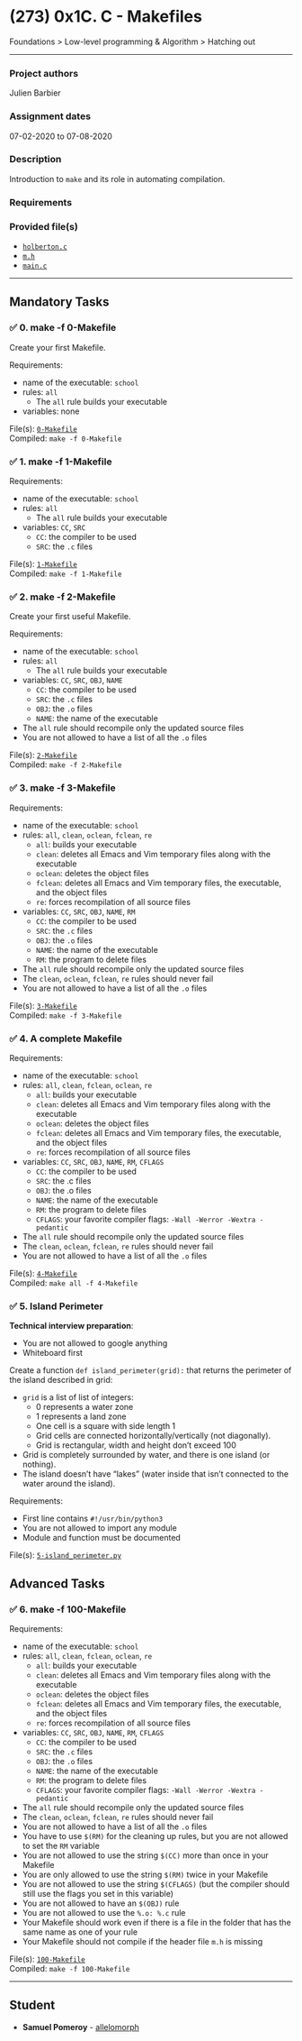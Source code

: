 # (273) 0x1C. C - Makefiles
Foundations > Low-level programming & Algorithm > Hatching out

---

### Project authors
Julien Barbier

### Assignment dates
07-02-2020 to 07-08-2020

### Description
Introduction to `make` and its role in automating compilation.

### Requirements

### Provided file(s)
* [`holberton.c`](./holberton.c)
* [`m.h`](./m.h)
* [`main.c`](./main.c)

---

## Mandatory Tasks

### :white_check_mark: 0. make -f 0-Makefile
Create your first Makefile.

Requirements:

* name of the executable: `school`
* rules: `all`
    * The `all` rule builds your executable
* variables: none

File(s): [`0-Makefile`](./0-Makefile)\
Compiled: `make -f 0-Makefile`

### :white_check_mark: 1. make -f 1-Makefile
Requirements:

* name of the executable: `school`
* rules: `all`
    * The `all` rule builds your executable
* variables: `CC`, `SRC`
    * `CC`: the compiler to be used
    * `SRC`: the `.c` files

File(s): [`1-Makefile`](./1-Makefile)\
Compiled: `make -f 1-Makefile`

### :white_check_mark: 2. make -f 2-Makefile
Create your first useful Makefile.

Requirements:

* name of the executable: `school`
* rules: `all`
    * The `all` rule builds your executable
* variables: `CC`, `SRC`, `OBJ`, `NAME`
    * `CC`: the compiler to be used
    * `SRC`: the `.c` files
    * `OBJ`: the `.o` files
    * `NAME`: the name of the executable
* The `all` rule should recompile only the updated source files
* You are not allowed to have a list of all the `.o` files

File(s): [`2-Makefile`](./2-Makefile)\
Compiled: `make -f 2-Makefile`

### :white_check_mark: 3. make -f 3-Makefile
Requirements:

* name of the executable: `school`
* rules: `all`, `clean`, `oclean`, `fclean`, `re`
    * `all`: builds your executable
    * `clean`: deletes all Emacs and Vim temporary files along with the executable
    * `oclean`: deletes the object files
    * `fclean`: deletes all Emacs and Vim temporary files, the executable, and the object files
    * `re`: forces recompilation of all source files
* variables: `CC`, `SRC`, `OBJ`, `NAME`, `RM`
    * `CC`: the compiler to be used
    * `SRC`: the `.c` files
    * `OBJ`: the `.o` files
    * `NAME`: the name of the executable
    * `RM`: the program to delete files
* The `all` rule should recompile only the updated source files
* The `clean`, `oclean`, `fclean`, `re` rules should never fail
* You are not allowed to have a list of all the `.o` files

File(s): [`3-Makefile`](./3-Makefile)\
Compiled: `make -f 3-Makefile`

### :white_check_mark: 4. A complete Makefile
Requirements:

* name of the executable: `school`
* rules: `all`, `clean`, `fclean`, `oclean`, `re`
    * `all`: builds your executable
    * `clean`: deletes all Emacs and Vim temporary files along with the executable
    * `oclean`: deletes the object files
    * `fclean`: deletes all Emacs and Vim temporary files, the executable, and the object files
    * `re`: forces recompilation of all source files
* variables: `CC`, `SRC`, `OBJ`, `NAME`, `RM`, `CFLAGS`
    * `CC`: the compiler to be used
    * `SRC`: the .c files
    * `OBJ`: the .o files
    * `NAME`: the name of the executable
    * `RM`: the program to delete files
    * `CFLAGS`: your favorite compiler flags: `-Wall -Werror -Wextra -pedantic`
* The `all` rule should recompile only the updated source files
* The `clean`, `oclean`, `fclean`, `re` rules should never fail
* You are not allowed to have a list of all the `.o` files

File(s): [`4-Makefile`](./4-Makefile)\
Compiled: `make all -f 4-Makefile`

### :white_check_mark: 5. Island Perimeter
**Technical interview preparation**:

* You are not allowed to google anything
* Whiteboard first

Create a function `def island_perimeter(grid):` that returns the perimeter of the island described in grid:

* `grid` is a list of list of integers:
    * 0 represents a water zone
    * 1 represents a land zone
    * One cell is a square with side length 1
    * Grid cells are connected horizontally/vertically (not diagonally).
    * Grid is rectangular, width and height don’t exceed 100
* Grid is completely surrounded by water, and there is one island (or nothing).
* The island doesn’t have “lakes” (water inside that isn’t connected to the water around the island).

Requirements:

* First line contains `#!/usr/bin/python3`
* You are not allowed to import any module
* Module and function must be documented

File(s): [`5-island_perimeter.py`](./5-island_perimeter.py)

## Advanced Tasks

### :white_check_mark: 6. make -f 100-Makefile
Requirements:

* name of the executable: `school`
* rules: `all`, `clean`, `fclean`, `oclean`, `re`
    * `all`: builds your executable
    * `clean`: deletes all Emacs and Vim temporary files along with the executable
    * `oclean`: deletes the object files
    * `fclean`: deletes all Emacs and Vim temporary files, the executable, and the object files
    * `re`: forces recompilation of all source files
* variables: `CC`, `SRC`, `OBJ`, `NAME`, `RM`, `CFLAGS`
    * `CC`: the compiler to be used
    * `SRC`: the `.c` files
    * `OBJ`: the `.o` files
    * `NAME`: the name of the executable
    * `RM`: the program to delete files
    * `CFLAGS`: your favorite compiler flags: `-Wall -Werror -Wextra -pedantic`
* The `all` rule should recompile only the updated source files
* The `clean`, `oclean`, `fclean`, `re` rules should never fail
* You are not allowed to have a list of all the `.o` files
* You have to use `$(RM)` for the cleaning up rules, but you are not allowed to set the `RM` variable
* You are not allowed to use the string `$(CC)` more than once in your Makefile
* You are only allowed to use the string `$(RM)` twice in your Makefile
* You are not allowed to use the string `$(CFLAGS)` (but the compiler should still use the flags you set in this variable)
* You are not allowed to have an `$(OBJ)` rule
* You are not allowed to use the `%.o: %.c` rule
* Your Makefile should work even if there is a file in the folder that has the same name as one of your rule
* Your Makefile should not compile if the header file `m.h` is missing

File(s): [`100-Makefile`](./100-Makefile)\
Compiled: `make -f 100-Makefile`

---

## Student
* **Samuel Pomeroy** - [allelomorph](github.com/allelomorph)

